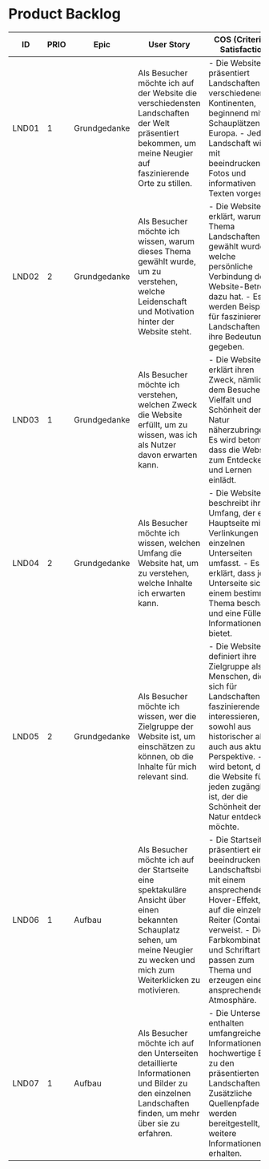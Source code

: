 # Product Backlog

| ID    | PRIO | Epic         | User Story                 | COS (Criteria of Satisfaction) | Effort |
|-------|------|--------------|-----------------------------|--------------------------------|--------|
| LND01 |   1  | Grundgedanke | Als Besucher möchte ich auf der Website die verschiedensten Landschaften der Welt präsentiert bekommen, um meine Neugier auf faszinierende Orte zu stillen. | - Die Website präsentiert Landschaften aus verschiedenen Kontinenten, beginnend mit Schauplätzen in Europa. - Jede Landschaft wird mit beeindruckenden Fotos und informativen Texten vorgestellt. | 5 |
| LND02 |   2  | Grundgedanke | Als Besucher möchte ich wissen, warum dieses Thema gewählt wurde, um zu verstehen, welche Leidenschaft und Motivation hinter der Website steht. | - Die Website erklärt, warum das Thema Landschaften gewählt wurde und welche persönliche Verbindung der Website-Betreiber dazu hat. - Es werden Beispiele für faszinierende Landschaften und ihre Bedeutung gegeben. | 3 |
| LND03 |   1  | Grundgedanke | Als Besucher möchte ich verstehen, welchen Zweck die Website erfüllt, um zu wissen, was ich als Nutzer davon erwarten kann. | - Die Website erklärt ihren Zweck, nämlich dem Besucher die Vielfalt und Schönheit der Natur näherzubringen. - Es wird betont, dass die Website zum Entdecken und Lernen einlädt. | 2 |
| LND04 |   2  | Grundgedanke | Als Besucher möchte ich wissen, welchen Umfang die Website hat, um zu verstehen, welche Inhalte ich erwarten kann. | - Die Website beschreibt ihren Umfang, der eine Hauptseite mit Verlinkungen zu einzelnen Unterseiten umfasst. - Es wird erklärt, dass jede Unterseite sich mit einem bestimmten Thema beschäftigt und eine Fülle von Informationen bietet. | 2 |
| LND05 |   2  | Grundgedanke | Als Besucher möchte ich wissen, wer die Zielgruppe der Website ist, um einschätzen zu können, ob die Inhalte für mich relevant sind. | - Die Website definiert ihre Zielgruppe als Menschen, die sich für Landschaften und faszinierende Orte interessieren, sowohl aus historischer als auch aus aktueller Perspektive. - Es wird betont, dass die Website für jeden zugänglich ist, der die Schönheit der Natur entdecken möchte. | 2 |
| LND06 |   1  | Aufbau       | Als Besucher möchte ich auf der Startseite eine spektakuläre Ansicht über einen bekannten Schauplatz sehen, um meine Neugier zu wecken und mich zum Weiterklicken zu motivieren. | - Die Startseite präsentiert ein beeindruckendes Landschaftsbild mit einem ansprechenden Hover-Effekt, der auf die einzelnen Reiter (Container) verweist. - Die Farbkombinationen und Schriftarten passen zum Thema und erzeugen eine ansprechende Atmosphäre. | 3 |
| LND07 |   1  | Aufbau       | Als Besucher möchte ich auf den Unterseiten detaillierte Informationen und Bilder zu den einzelnen Landschaften finden, um mehr über sie zu erfahren. | - Die Unterseiten enthalten umfangreiche Informationen und hochwertige Bilder zu den präsentierten Landschaften. - Zusätzliche Quellenpfade werden bereitgestellt, um weitere Informationen zu erhalten. | 4 |
